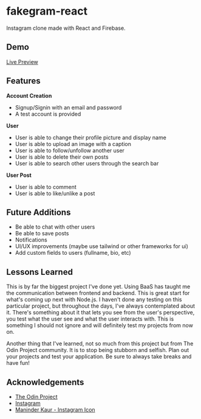# fakegram-react

Instagram clone made with React and Firebase.

## Demo

[Live Preview](https://nevz9.github.io/fakegram-react)

## Features

**Account Creation**

- Signup/Signin with an email and password
- A test account is provided

**User**

- User is able to change their profile picture and display name
- User is able to upload an image with a caption
- User is able to follow/unfollow another user
- User is able to delete their own posts
- User is able to search other users through the search bar

**User Post**

- User is able to comment
- User is able to like/unlike a post

## Future Additions

- Be able to chat with other users
- Be able to save posts
- Notifications
- UI/UX improvements (maybe use tailwind or other frameworks for ui)
- Add custom fields to users (fullname, bio, etc)

## Lessons Learned

This is by far the biggest project I've done yet. Using BaaS has taught me the communication between frontend and backend. This is great start for what's coming up next with Node.js. I haven't done any testing on this particular project, but throughout the days, I've always contemplated about it. There's something about it that lets you see from the user's perspective, you test what the user see and what the user interacts with. This is something I should not ignore and will definitely test my projects from now on.

Another thing that I've learned, not so much from this project but from The Odin Project community. It is to stop being stubborn and selfish. Plan out your projects and test your application. Be sure to always take breaks and have fun!

## Acknowledgements

- [The Odin Project](https://www.theodinproject.com/)
- [Instagram](https://www.instagram.com/)
- [Maninder Kaur - Instagram Icon](https://iconscout.com/contributors/maninderkaur)
